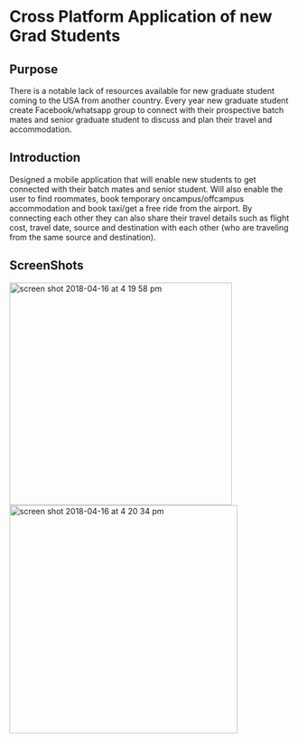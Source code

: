 # Cross Platform Application of new Grad Students

## Purpose

There is a notable lack of resources available for new graduate student coming to the USA from another country. Every year new graduate student create Facebook/whatsapp group to connect with their prospective batch mates and senior graduate student to discuss and plan their travel and accommodation.

## Introduction

Designed a mobile application that will enable new students to get connected with their batch mates and senior student. Will also enable the user to find roommates, book temporary on­campus/off­campus accommodation and book taxi/get a free ride from the airport. By connecting each other they can also share their travel details such as flight cost, travel date, source and destination with each other (who are traveling from the same source and destination).

## ScreenShots

<img width="394" alt="screen shot 2018-04-16 at 4 19 58 pm" src="https://user-images.githubusercontent.com/10774588/38840293-bb896118-4193-11e8-942b-ac61a9fb4d67.png">

<img width="404" alt="screen shot 2018-04-16 at 4 20 34 pm" src="https://user-images.githubusercontent.com/10774588/38840102-cf1c2e82-4192-11e8-9af2-5e786e2b80d3.png">
